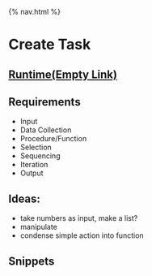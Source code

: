 {% nav.html %}

# Create Task

## [Runtime(Empty Link)]()

## Requirements

- Input
- Data Collection
- Procedure/Function
- Selection
- Sequencing
- Iteration
- Output

## Ideas:

- take numbers as input, make a list?
- manipulate
- condense simple action into function

## Snippets

